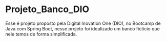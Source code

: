 # Projeto_Banco_DIO
Esse é projeto proposto pela Digital Inovation One (DIO), no Bootcamp de Java com Spring Boot, nesse projeto foi idealizado um banco fictício que nele temos de forma simplificada.
